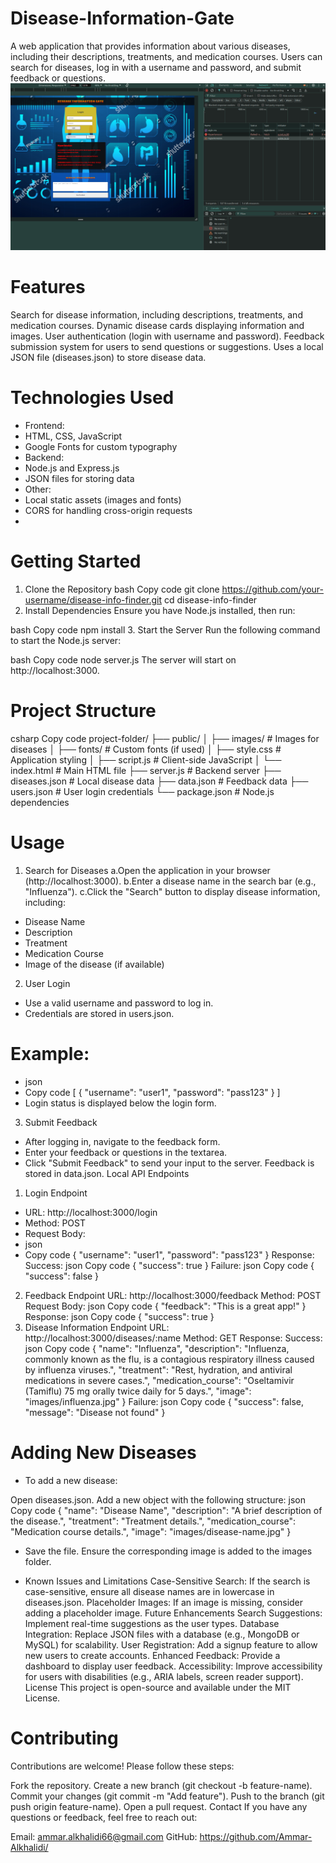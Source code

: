 # Disease-Information-Gate

A web application that provides information about various diseases, including their descriptions, treatments, and medication courses. Users can search for diseases, log in with a username and password, and submit feedback or questions.
![Example Image](https://github.com/Ammar-Alkhalidi/Disease-Information-Gate/blob/main/Screenshot%20from%202024-11-28%2022-11-38.png)
# Features
Search for disease information, including descriptions, treatments, and medication courses.
Dynamic disease cards displaying information and images.
User authentication (login with username and password).
Feedback submission system for users to send questions or suggestions.
Uses a local JSON file (diseases.json) to store disease data.

# Technologies Used

- Frontend:
- HTML, CSS, JavaScript
- Google Fonts for custom typography
- Backend:
- Node.js and Express.js
- JSON files for storing data
- Other:
- Local static assets (images and fonts)
- CORS for handling cross-origin requests
- 
# Getting Started
1. Clone the Repository
bash
Copy code
git clone https://github.com/your-username/disease-info-finder.git
cd disease-info-finder
2. Install Dependencies
Ensure you have Node.js installed, then run:

bash
Copy code
npm install
3. Start the Server
Run the following command to start the Node.js server:

bash
Copy code
node server.js
The server will start on http://localhost:3000.

# Project Structure
csharp
Copy code
project-folder/
├── public/
│   ├── images/          # Images for diseases
│   ├── fonts/           # Custom fonts (if used)
│   ├── style.css        # Application styling
│   ├── script.js        # Client-side JavaScript
│   └── index.html       # Main HTML file
├── server.js            # Backend server
├── diseases.json        # Local disease data
├── data.json            # Feedback data
├── users.json           # User login credentials
└── package.json         # Node.js dependencies
# Usage
1. Search for Diseases
a.Open the application in your browser (http://localhost:3000).
b.Enter a disease name in the search bar (e.g., "Influenza").
c.Click the "Search" button to display disease information, including:
- Disease Name
- Description
- Treatment
- Medication Course
- Image of the disease (if available)
2. User Login
- Use a valid username and password to log in.
- Credentials are stored in users.json.
# Example:
- json
- Copy code
[
    {
        "username": "user1",
        "password": "pass123"
    }
]
- Login status is displayed below the login form.
3. Submit Feedback
- After logging in, navigate to the feedback form.
- Enter your feedback or questions in the textarea.
- Click "Submit Feedback" to send your input to the server.
Feedback is stored in data.json.
Local API Endpoints
1. Login Endpoint
- URL: http://localhost:3000/login
- Method: POST
- Request Body:
- json
- Copy code
{
    "username": "user1",
    "password": "pass123"
}
Response:
Success:
json
Copy code
{ "success": true }
Failure:
json
Copy code
{ "success": false }
2. Feedback Endpoint
URL: http://localhost:3000/feedback
Method: POST
Request Body:
json
Copy code
{
    "feedback": "This is a great app!"
}
Response:
json
Copy code
{ "success": true }
3. Disease Information Endpoint
URL: http://localhost:3000/diseases/:name
Method: GET
Response:
Success:
json
Copy code
{
    "name": "Influenza",
    "description": "Influenza, commonly known as the flu, is a contagious respiratory illness caused by influenza viruses.",
    "treatment": "Rest, hydration, and antiviral medications in severe cases.",
    "medication_course": "Oseltamivir (Tamiflu) 75 mg orally twice daily for 5 days.",
    "image": "images/influenza.jpg"
}
Failure:
json
Copy code
{ "success": false, "message": "Disease not found" }
# Adding New Diseases
- To add a new disease:

Open diseases.json.
Add a new object with the following structure:
json
Copy code
{
    "name": "Disease Name",
    "description": "A brief description of the disease.",
    "treatment": "Treatment details.",
    "medication_course": "Medication course details.",
    "image": "images/disease-name.jpg"
}
- Save the file.
Ensure the corresponding image is added to the images folder.

* Known Issues and Limitations
Case-Sensitive Search: If the search is case-sensitive, ensure all disease names are in lowercase in diseases.json.
Placeholder Images: If an image is missing, consider adding a placeholder image.
Future Enhancements
Search Suggestions: Implement real-time suggestions as the user types.
Database Integration: Replace JSON files with a database (e.g., MongoDB or MySQL) for scalability.
User Registration: Add a signup feature to allow new users to create accounts.
Enhanced Feedback: Provide a dashboard to display user feedback.
Accessibility: Improve accessibility for users with disabilities (e.g., ARIA labels, screen reader support).
License
This project is open-source and available under the MIT License.

# Contributing
Contributions are welcome! Please follow these steps:

Fork the repository.
Create a new branch (git checkout -b feature-name).
Commit your changes (git commit -m "Add feature").
Push to the branch (git push origin feature-name).
Open a pull request.
Contact
If you have any questions or feedback, feel free to reach out:

Email: ammar.alkhalidi66@gmail.com
GitHub: https://github.com/Ammar-Alkhalidi/
